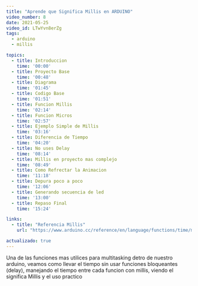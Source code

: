```yaml
---
title: "Aprende que Significa Millis en ARDUINO"
video_number: 8
date: 2021-05-25
video_id: LTwYvn8erZg
tags:
  - arduino
  - millis

topics:
  - title: Introduccion
    time: '00:00'
  - title: Proyecto Base
    time: '00:48'
  - title: Diagrama
    time: '01:45'
  - title: Codigo Base
    time: '01:51'
  - title: Funcion Millis
    time: '02:14'
  - title: Funcion Micros
    time: '02:57'
  - title: Ejemplo Simple de Millis
    time: '03:16'
  - title: Diferencia de Tiempo
    time: '04:20'
  - title: No uses Delay
    time: '08:14'
  - title: Millis en proyecto mas complejo
    time: '08:49'
  - title: Como Refrectar la Animacion
    time: '11:18'
  - title: Depura poco a poco
    time: '12:06'
  - title: Generando secuencia de led
    time: '13:00'
  - title: Repaso Final
    time: '15:24'

links:
  - title: "Referencia Millis"
    url: "https://www.arduino.cc/reference/en/language/functions/time/millis/"

actualizado: true
---
```


Una de las funciones mas utilices para multitasking detro de nuestro arduino, veamos como llevar el tiempo sin usar funciones bloqueantes (delay), manejando el tiempo entre cada funcion con millis, viendo el significa Millis y el uso practico
